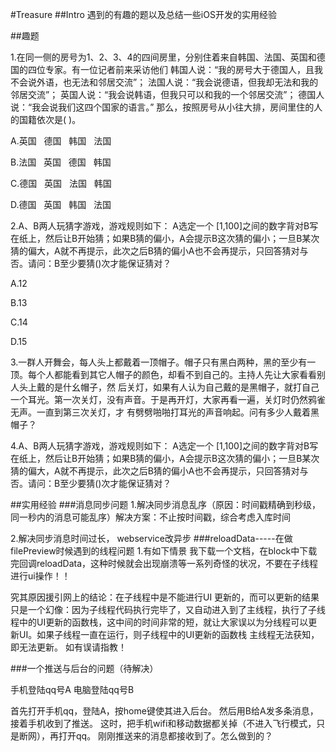 #Treasure
##Intro
遇到的有趣的题以及总结一些iOS开发的实用经验

##趣题

1.在同一侧的房号为1、2、3、4的四间房里，分别住着来自韩国、法国、英国和德国的四位专家。有一位记者前来采访他们
韩国人说：“我的房号大于德国人，且我不会说外语，也无法和邻居交流”；
法国人说：“我会说德语，但我却无法和我的邻居交流”；
英国人说：“我会说韩语，但我只可以和我的一个邻居交流”；
德国人说：“我会说我们这四个国家的语言。” 
那么，按照房号从小往大排，房间里住的人的国籍依次是(    )。

A.英国    德国    韩国    法国

B.法国    英国    德国    韩国

C.德国    英国    法国    韩国

D.德国    英国    韩国    法国

2.A、B两人玩猜字游戏，游戏规则如下：
A选定一个 [1,100]之间的数字背对B写在纸上，然后让B开始猜；如果B猜的偏小，A会提示B这次猜的偏小；一旦B某次猜的偏大，A就不再提示，此次之后B猜的偏小A也不会再提示，只回答猜对与否。请问：B至少要猜()次才能保证猜对？

A.12

B.13

C.14

D.15

3.一群人开舞会，每人头上都戴着一顶帽子。帽子只有黑白两种，黑的至少有一顶。每个人都能看到其它人帽子的颜色，却看不到自己的。主持人先让大家看看别人头上戴的是什幺帽子，然 后关灯，如果有人认为自己戴的是黑帽子，就打自己一个耳光。第一次关灯，没有声音。于是再开灯，大家再看一遍，关灯时仍然鸦雀无声。一直到第三次关灯，才 有劈劈啪啪打耳光的声音响起。问有多少人戴着黑帽子？

4.A、B两人玩猜字游戏，游戏规则如下：
A选定一个 [1,100]之间的数字背对B写在纸上，然后让B开始猜；如果B猜的偏小，A会提示B这次猜的偏小；一旦B某次猜的偏大，A就不再提示，此次之后B猜的偏小A也不会再提示，只回答猜对与否。请问：B至少要猜()次才能保证猜对？


##实用经验
###消息同步问题
1.解决同步消息乱序（原因：时间戳精确到秒级，同一秒内的消息可能乱序）解决方案：不止按时间戳，综合考虑入库时间

2.解决同步消息时间过长， webservice改异步 
###reloadData-----在做filePreview时候遇到的线程问题
1.有如下情景 我下载一个文档，在block中下载完回调reloadData，这种时候就会出现崩溃等一系列奇怪的状况，不要在子线程进行ui操作！！ 

究其原因援引网上的结论：在子线程中是不能进行UI 更新的，而可以更新的结果只是一个幻像：因为子线程代码执行完毕了，又自动进入到了主线程，执行了子线程中的UI更新的函数栈，这中间的时间非常的短，就让大家误以为分线程可以更新UI。如果子线程一直在运行，则子线程中的UI更新的函数栈 主线程无法获知，即无法更新。
如有误请指教！

###一个推送与后台的问题（待解决）

手机登陆qq号A
电脑登陆qq号B

首先打开手机qq，登陆A，按home键使其进入后台。
然后用B给A发多条消息，接着手机收到了推送。
这时，把手机wifi和移动数据都关掉（不进入飞行模式，只是断网），再打开qq。
刚刚推送来的消息都接收到了。怎么做到的？

